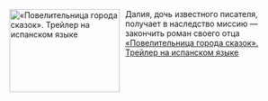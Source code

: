 <!--2025-02-12 11:00:28-->
<div class="yb">
  <div class="rss smaller1 kino_kino"><a href="https://www.kino-teatr.ru/video/46119/" title="«Повелительница города сказок». Трейлер на испанском языке"><img src="https://www.kino-teatr.ru/video/9/1/46119/poster.jpg" width="196" height="147" align="left" hspace="5" style="margin: 0px 10px 0px 5px" alt="«Повелительница города сказок». Трейлер на испанском языке"/></a>Далия, дочь известного писателя, получает в наследство миссию — закончить роман своего отца <br><a class="light" href="https://www.kino-teatr.ru/video/46119/">«Повелительница города сказок». Трейлер на испанском языке</a></div>
</div>
